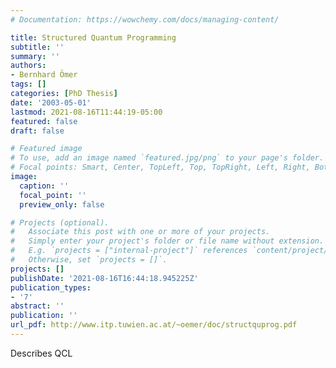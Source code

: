 ```yaml
---
# Documentation: https://wowchemy.com/docs/managing-content/

title: Structured Quantum Programming
subtitle: ''
summary: ''
authors:
- Bernhard Ömer
tags: []
categories: [PhD Thesis]
date: '2003-05-01'
lastmod: 2021-08-16T11:44:19-05:00
featured: false
draft: false

# Featured image
# To use, add an image named `featured.jpg/png` to your page's folder.
# Focal points: Smart, Center, TopLeft, Top, TopRight, Left, Right, BottomLeft, Bottom, BottomRight.
image:
  caption: ''
  focal_point: ''
  preview_only: false

# Projects (optional).
#   Associate this post with one or more of your projects.
#   Simply enter your project's folder or file name without extension.
#   E.g. `projects = ["internal-project"]` references `content/project/deep-learning/index.md`.
#   Otherwise, set `projects = []`.
projects: []
publishDate: '2021-08-16T16:44:18.945225Z'
publication_types:
- '7'
abstract: ''
publication: ''
url_pdf: http://www.itp.tuwien.ac.at/~oemer/doc/structquprog.pdf
---
```

Describes QCL